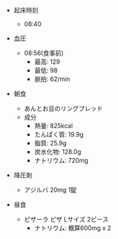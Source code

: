 - 起床時刻
  - 08:40
- 血圧
  - 08:56(食事前)
    - 最高: 129
    - 最低: 98
    - 脈拍: 62/min
- 朝食
  - あんとお豆のリングブレッド
  - 成分
    - 熱量: 825kcal
    - たんぱく質: 19.9g
    - 脂質: 25.9g
    - 炭水化物: 128.0g
    - ナトリウム: 720mg
- 降圧剤
  - アジルバ 20mg 1錠

- 昼食
  - ピザーラ ピザ Lサイズ 2ピース
    - ナトリウム: 概算600mg x 2

